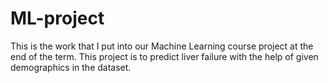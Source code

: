 # ML-project
This is the work that I put into our Machine Learning course project at the end of the term. This project is to predict liver failure with the help of given demographics in the dataset.
